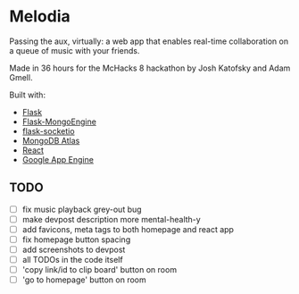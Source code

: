 # Melodia

Passing the aux, virtually: a web app that enables real-time collaboration on a queue of music with your friends.

Made in 36 hours for the McHacks 8 hackathon by Josh Katofsky and Adam Gmell.

Built with:

- [Flask](https://palletsprojects.com/p/flask/)
- [Flask-MongoEngine](http://docs.mongoengine.org/projects/flask-mongoengine/en/latest/)
- [flask-socketio](https://en.wikipedia.org/wiki/WebSocket)
- [MongoDB Atlas](https://www.mongodb.com/cloud/atlas)
- [React](https://reactjs.org/)
- [Google App Engine](https://cloud.google.com/appengine)

## TODO

- [ ] fix music playback grey-out bug
- [ ] make devpost description more mental-health-y
- [ ] add favicons, meta tags to both homepage and react app
- [ ] fix homepage button spacing
- [ ] add screenshots to devpost
- [ ] all TODOs in the code itself
- [ ] 'copy link/id to clip board' button on room
- [ ] 'go to homepage' button on room

